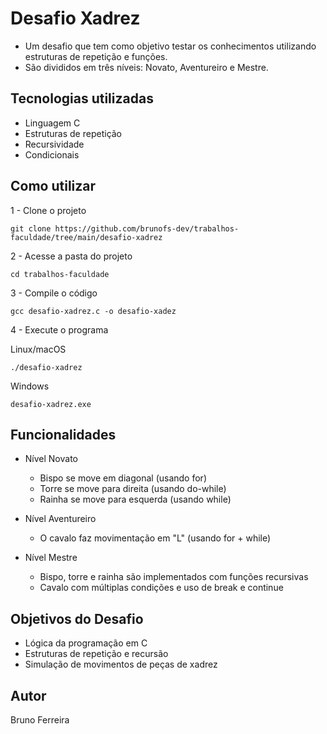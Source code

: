 # Desafio Xadrez

- Um desafio que tem como objetivo testar os conhecimentos utilizando estruturas de repetição e funções.
- São divididos em três níveis: Novato, Aventureiro e Mestre.

## Tecnologias utilizadas
-  Linguagem C
- Estruturas de repetição
- Recursividade
- Condicionais

## Como utilizar

1 - Clone o projeto
```
git clone https://github.com/brunofs-dev/trabalhos-faculdade/tree/main/desafio-xadrez

```

2 - Acesse a pasta do projeto
```
cd trabalhos-faculdade

```

3 - Compile o código
```
gcc desafio-xadrez.c -o desafio-xadez 
```

4 - Execute o programa

Linux/macOS

```
./desafio-xadrez
```

Windows

```
desafio-xadrez.exe
```

## Funcionalidades
- Nível Novato
  - Bispo se move em diagonal (usando for)
  - Torre se move para direita (usando do-while)
  - Rainha se move para esquerda (usando while)

- Nível Aventureiro
  - O cavalo faz movimentação em "L" (usando for + while)

- Nível Mestre
  - Bispo, torre e rainha são implementados com funções recursivas
  - Cavalo com múltiplas condições e uso de break e continue  

## Objetivos do Desafio
- Lógica da programação em C
- Estruturas de repetição e recursão
- Simulação de movimentos de peças de xadrez

## Autor
Bruno Ferreira
